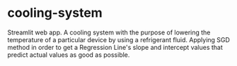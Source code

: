 # cooling-system
Streamlit web app. 
A cooling system with the purpose of lowering the temperature of a particular device by using a refrigerant fluid. 
Applying SGD method in order to get a Regression Line's slope and intercept values that predict actual values as good as possible.
